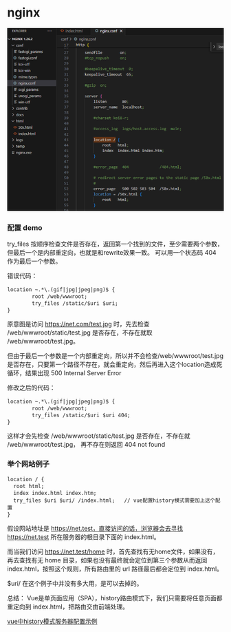 # nginx

<!-- https://nginx.org/en/download.html -->
![alt text](image-1.png)

### 配置 demo

try_files 按顺序检查文件是否存在，返回第一个找到的文件，至少需要两个参数，但最后一个是内部重定向，也就是和rewrite效果一致。
可以用一个状态码 404 作为最后一个参数。


错误代码：
```
location ~.*\.(gif|jpg|jpeg|png)$ {
        root /web/wwwroot;
        try_files /static/$uri $uri;
}
```

原意图是访问 https://net.com/test.jpg 时，先去检查 /web/wwwroot/static/test.jpg 是否存在，不存在就取 /web/wwwroot/test.jpg。
 
但由于最后一个参数是一个内部重定向，所以并不会检查/web/wwwroot/test.jpg是否存在，只要第一个路径不存在，就会重定向，然后再进入这个location造成死循环，结果出现 500 Internal Server Error


修改之后的代码：
```
location ~.*\.(gif|jpg|jpeg|png)$ {
        root /web/wwwroot;
        try_files /static/$uri $uri 404;
}
```
 
这样才会先检查 /web/wwwroot/static/test.jpg 是否存在，不存在就 /web/wwwroot/test.jpg， 再不存在则返回 404 not found

### 举个网站例子
```
location / {
  root html;
  index index.html index.htm;
  try_files $uri $uri/ /index.html;   // vue配置history模式需要加上这个配置
}
```
假设网站地址是 https://net.test，直接访问的话，浏览器会去寻找 https://net.test 所在服务器的根目录下面的 index.html。

而当我们访问 https://net.test/home 时，首先查找有无home文件，如果没有，再去查找有无 home 目录，如果也没有最终就会定位到第三个参数从而返回 index.html，按照这个规则，所有路由里的 url 路径最后都会定位到 index.html。

$uri/ 在这个例子中并没有多大用，是可以去掉的。

总结：
Vue是单页面应用（SPA），history路由模式下，我们只需要将任意页面都重定向到 index.html，把路由交由前端处理。

[vue中history模式服务器配置示例](https://router.vuejs.org/zh/guide/essentials/history-mode.html#%E5%90%8E%E7%AB%AF%E9%85%8D%E7%BD%AE%E4%BE%8B%E5%AD%90)